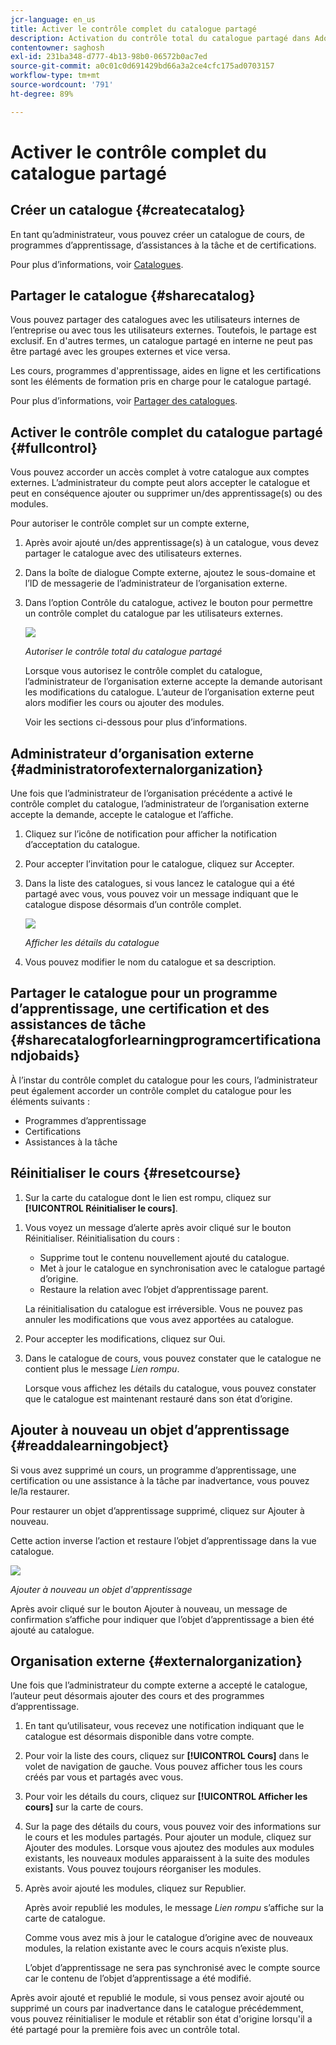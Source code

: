 ```yaml
---
jcr-language: en_us
title: Activer le contrôle complet du catalogue partagé
description: Activation du contrôle total du catalogue partagé dans Adobe Learning Manager
contentowner: saghosh
exl-id: 231ba348-d777-4b13-98b0-06572b0ac7ed
source-git-commit: a0c01c0d691429bd66a3a2ce4cfc175ad0703157
workflow-type: tm+mt
source-wordcount: '791'
ht-degree: 89%

---
```


# Activer le contrôle complet du catalogue partagé

## Créer un catalogue {#createcatalog}

En tant qu’administrateur, vous pouvez créer un catalogue de cours, de programmes d’apprentissage, d’assistances à la tâche et de certifications.

Pour plus d’informations, voir [Catalogues](/help/migrated/administrators/feature-summary/catalogs.md).

## Partager le catalogue {#sharecatalog}

Vous pouvez partager des catalogues avec les utilisateurs internes de l’entreprise ou avec tous les utilisateurs externes. Toutefois, le partage est exclusif. En d&#39;autres termes, un catalogue partagé en interne ne peut pas être partagé avec les groupes externes et vice versa.

Les cours, programmes d&#39;apprentissage, aides en ligne et les certifications sont les éléments de formation pris en charge pour le catalogue partagé.

Pour plus d’informations, voir [Partager des catalogues](/help/migrated/administrators/feature-summary/catalogs.md).

## Activer le contrôle complet du catalogue partagé {#fullcontrol}

Vous pouvez accorder un accès complet à votre catalogue aux comptes externes. L’administrateur du compte peut alors accepter le catalogue et peut en conséquence ajouter ou supprimer un/des apprentissage(s) ou des modules.

Pour autoriser le contrôle complet sur un compte externe,

1. Après avoir ajouté un/des apprentissage(s) à un catalogue, vous devez partager le catalogue avec des utilisateurs externes.
1. Dans la boîte de dialogue Compte externe, ajoutez le sous-domaine et l’ID de messagerie de l’administrateur de l’organisation externe.
1. Dans l’option Contrôle du catalogue, activez le bouton pour permettre un contrôle complet du catalogue par les utilisateurs externes.

   ![](assets/catalog-control.png)

   *Autoriser le contrôle total du catalogue partagé*

   Lorsque vous autorisez le contrôle complet du catalogue, l’administrateur de l’organisation externe accepte la demande autorisant les modifications du catalogue. L’auteur de l’organisation externe peut alors modifier les cours ou ajouter des modules.

   Voir les sections ci-dessous pour plus d’informations.

## Administrateur d’organisation externe {#administratorofexternalorganization}

Une fois que l’administrateur de l’organisation précédente a activé le contrôle complet du catalogue, l’administrateur de l’organisation externe accepte la demande, accepte le catalogue et l’affiche.

1. Cliquez sur l’icône de notification pour afficher la notification d’acceptation du catalogue.

   <!--![](assets/notification-to-acceptcatalog.png)-->

1. Pour accepter l’invitation pour le catalogue, cliquez sur Accepter.
1. Dans la liste des catalogues, si vous lancez le catalogue qui a été partagé avec vous, vous pouvez voir un message indiquant que le catalogue dispose désormais d’un contrôle complet.

   ![](assets/catalog-details.png)

   *Afficher les détails du catalogue*

1. Vous pouvez modifier le nom du catalogue et sa description.

## Partager le catalogue pour un programme d’apprentissage, une certification et des assistances de tâche {#sharecatalogforlearningprogramcertificationandjobaids}

À l’instar du contrôle complet du catalogue pour les cours, l’administrateur peut également accorder un contrôle complet du catalogue pour les éléments suivants :

* Programmes d’apprentissage
* Certifications
* Assistances à la tâche

## Réinitialiser le cours {#resetcourse}

1. Sur la carte du catalogue dont le lien est rompu, cliquez sur **[!UICONTROL Réinitialiser le cours]**.

<!-- ![](assets/reset-course.png)-->

1. Vous voyez un message d’alerte après avoir cliqué sur le bouton Réinitialiser. Réinitialisation du cours :

   * Supprime tout le contenu nouvellement ajouté du catalogue.
   * Met à jour le catalogue en synchronisation avec le catalogue partagé d’origine.
   * Restaure la relation avec l’objet d’apprentissage parent.

   La réinitialisation du catalogue est irréversible. Vous ne pouvez pas annuler les modifications que vous avez apportées au catalogue.

1. Pour accepter les modifications, cliquez sur Oui.
1. Dans le catalogue de cours, vous pouvez constater que le catalogue ne contient plus le message *Lien rompu*.

   Lorsque vous affichez les détails du catalogue, vous pouvez constater que le catalogue est maintenant restauré dans son état d’origine.

## Ajouter à nouveau un objet d’apprentissage {#readdalearningobject}

Si vous avez supprimé un cours, un programme d’apprentissage, une certification ou une assistance à la tâche par inadvertance, vous pouvez le/la restaurer.

Pour restaurer un objet d’apprentissage supprimé, cliquez sur Ajouter à nouveau.

Cette action inverse l’action et restaure l’objet d’apprentissage dans la vue catalogue.

![](assets/re-add-button.png)

*Ajouter à nouveau un objet d&#39;apprentissage*

Après avoir cliqué sur le bouton Ajouter à nouveau, un message de confirmation s’affiche pour indiquer que l’objet d’apprentissage a bien été ajouté au catalogue.

## Organisation externe {#externalorganization}

Une fois que l’administrateur du compte externe a accepté le catalogue, l’auteur peut désormais ajouter des cours et des programmes d’apprentissage.

1. En tant qu’utilisateur, vous recevez une notification indiquant que le catalogue est désormais disponible dans votre compte.
1. Pour voir la liste des cours, cliquez sur **[!UICONTROL Cours]** dans le volet de navigation de gauche. Vous pouvez afficher tous les cours créés par vous et partagés avec vous.
1. Pour voir les détails du cours, cliquez sur **[!UICONTROL Afficher les cours]** sur la carte de cours.

   <!--![](assets/view-course.png)-->

1. Sur la page des détails du cours, vous pouvez voir des informations sur le cours et les modules partagés. Pour ajouter un module, cliquez sur Ajouter des modules. Lorsque vous ajoutez des modules aux modules existants, les nouveaux modules apparaissent à la suite des modules existants. Vous pouvez toujours réorganiser les modules.
1. Après avoir ajouté les modules, cliquez sur Republier.

   Après avoir republié les modules, le message *Lien rompu* s’affiche sur la carte de catalogue.

   Comme vous avez mis à jour le catalogue d’origine avec de nouveaux modules, la relation existante avec le cours acquis n’existe plus.

   L’objet d’apprentissage ne sera pas synchronisé avec le compte source car le contenu de l’objet d’apprentissage a été modifié.

   <!--![](assets/link-broken.png)-->

Après avoir ajouté et republié le module, si vous pensez avoir ajouté ou supprimé un cours par inadvertance dans le catalogue précédemment, vous pouvez réinitialiser le module et rétablir son état d&#39;origine lorsqu&#39;il a été partagé pour la première fois avec un contrôle total.
